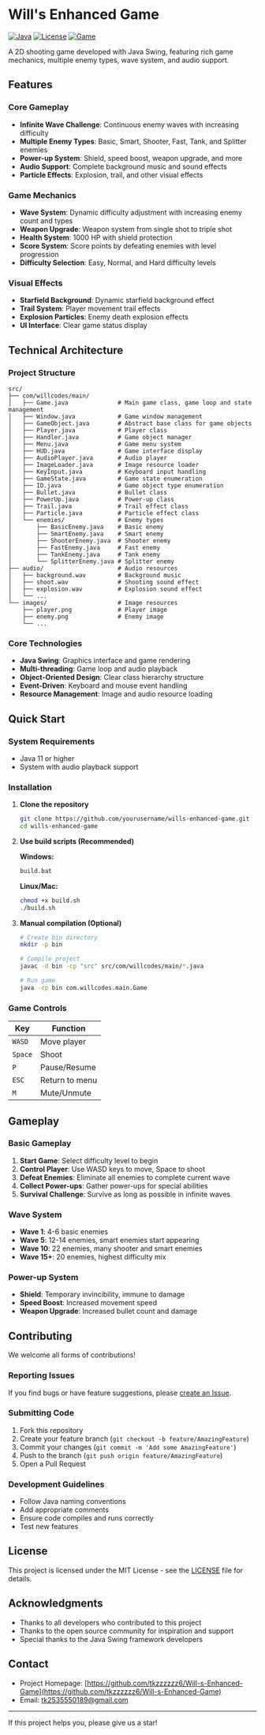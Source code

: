 # Will's Enhanced Game

[![Java](https://img.shields.io/badge/Java-21+-orange.svg)](https://www.oracle.com/java/)
[![License](https://img.shields.io/badge/License-MIT-green.svg)](LICENSE)
[![Game](https://img.shields.io/badge/Game-2D%20Shooter-blue.svg)](https://github.com/yourusername/wills-enhanced-game)

A 2D shooting game developed with Java Swing, featuring rich game mechanics, multiple enemy types, wave system, and audio support.

## Features

### Core Gameplay

- **Infinite Wave Challenge**: Continuous enemy waves with increasing difficulty
- **Multiple Enemy Types**: Basic, Smart, Shooter, Fast, Tank, and Splitter enemies
- **Power-up System**: Shield, speed boost, weapon upgrade, and more
- **Audio Support**: Complete background music and sound effects
- **Particle Effects**: Explosion, trail, and other visual effects

### Game Mechanics

- **Wave System**: Dynamic difficulty adjustment with increasing enemy count and types
- **Weapon Upgrade**: Weapon system from single shot to triple shot
- **Health System**: 1000 HP with shield protection
- **Score System**: Score points by defeating enemies with level progression
- **Difficulty Selection**: Easy, Normal, and Hard difficulty levels

### Visual Effects

- **Starfield Background**: Dynamic starfield background effect
- **Trail System**: Player movement trail effects
- **Explosion Particles**: Enemy death explosion effects
- **UI Interface**: Clear game status display

## Technical Architecture

### Project Structure

```
src/
├── com/willcodes/main/
│   ├── Game.java              # Main game class, game loop and state management
│   ├── Window.java            # Game window management
│   ├── GameObject.java        # Abstract base class for game objects
│   ├── Player.java            # Player class
│   ├── Handler.java           # Game object manager
│   ├── Menu.java              # Game menu system
│   ├── HUD.java               # Game interface display
│   ├── AudioPlayer.java       # Audio player
│   ├── ImageLoader.java       # Image resource loader
│   ├── KeyInput.java          # Keyboard input handling
│   ├── GameState.java         # Game state enumeration
│   ├── ID.java                # Game object type enumeration
│   ├── Bullet.java            # Bullet class
│   ├── PowerUp.java           # Power-up class
│   ├── Trail.java             # Trail effect class
│   ├── Particle.java          # Particle effect class
│   └── enemies/               # Enemy types
│       ├── BasicEnemy.java    # Basic enemy
│       ├── SmartEnemy.java    # Smart enemy
│       ├── ShooterEnemy.java  # Shooter enemy
│       ├── FastEnemy.java     # Fast enemy
│       ├── TankEnemy.java     # Tank enemy
│       └── SplitterEnemy.java # Splitter enemy
├── audio/                     # Audio resources
│   ├── background.wav         # Background music
│   ├── shoot.wav              # Shooting sound effect
│   ├── explosion.wav          # Explosion sound effect
│   └── ...
└── images/                    # Image resources
    ├── player.png             # Player image
    ├── enemy.png              # Enemy image
    └── ...
```

### Core Technologies

- **Java Swing**: Graphics interface and game rendering
- **Multi-threading**: Game loop and audio playback
- **Object-Oriented Design**: Clear class hierarchy structure
- **Event-Driven**: Keyboard and mouse event handling
- **Resource Management**: Image and audio resource loading

## Quick Start

### System Requirements

- Java 11 or higher
- System with audio playback support

### Installation

1. **Clone the repository**

   ```bash
   git clone https://github.com/yourusername/wills-enhanced-game.git
   cd wills-enhanced-game
   ```
2. **Use build scripts (Recommended)**

   **Windows:**

   ```bash
   build.bat
   ```

   **Linux/Mac:**

   ```bash
   chmod +x build.sh
   ./build.sh
   ```
3. **Manual compilation (Optional)**

   ```bash
   # Create bin directory
   mkdir -p bin

   # Compile project
   javac -d bin -cp "src" src/com/willcodes/main/*.java

   # Run game
   java -cp bin com.willcodes.main.Game
   ```

### Game Controls

| Key       | Function       |
| --------- | -------------- |
| `WASD`  | Move player    |
| `Space` | Shoot          |
| `P`     | Pause/Resume   |
| `ESC`   | Return to menu |
| `M`     | Mute/Unmute    |

## Gameplay

### Basic Gameplay

1. **Start Game**: Select difficulty level to begin
2. **Control Player**: Use WASD keys to move, Space to shoot
3. **Defeat Enemies**: Eliminate all enemies to complete current wave
4. **Collect Power-ups**: Gather power-ups for special abilities
5. **Survival Challenge**: Survive as long as possible in infinite waves

### Wave System

- **Wave 1**: 4-6 basic enemies
- **Wave 5**: 12-14 enemies, smart enemies start appearing
- **Wave 10**: 22 enemies, many shooter and smart enemies
- **Wave 15+**: 20 enemies, highest difficulty mix

### Power-up System

- **Shield**: Temporary invincibility, immune to damage
- **Speed Boost**: Increased movement speed
- **Weapon Upgrade**: Increased bullet count and damage

## Contributing

We welcome all forms of contributions!

### Reporting Issues

If you find bugs or have feature suggestions, please [create an Issue](https://github.com/tkzzzzzz6/Will-s-Enhanced-Game/issues).

### Submitting Code

1. Fork this repository
2. Create your feature branch (`git checkout -b feature/AmazingFeature`)
3. Commit your changes (`git commit -m 'Add some AmazingFeature'`)
4. Push to the branch (`git push origin feature/AmazingFeature`)
5. Open a Pull Request

### Development Guidelines

- Follow Java naming conventions
- Add appropriate comments
- Ensure code compiles and runs correctly
- Test new features

## License

This project is licensed under the MIT License - see the [LICENSE](LICENSE) file for details.

## Acknowledgments

- Thanks to all developers who contributed to this project
- Thanks to the open source community for inspiration and support
- Special thanks to the Java Swing framework developers

## Contact

- Project Homepage: [https://github.com/tkzzzzzz6/Will-s-Enhanced-Game](https://github.com/tkzzzzzz6/Will-s-Enhanced-Game)
- Email: tk2535550189@gmail.com

---

If this project helps you, please give us a star!

